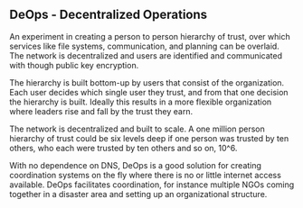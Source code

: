 
## DeOps - Decentralized Operations

An experiment in creating a person to person hierarchy of trust, over which services like file systems, communication, and planning can be overlaid.  The network is decentralized and users are identified and communicated with though public key encryption.

The hierarchy is built bottom-up by users that consist of the organization.  Each user decides which single user they trust, and from that one decision the hierarchy is built.  Ideally this results in a more flexible organization where leaders rise and fall by the trust they earn.

The network is decentralized and built to scale.  A one million person hierarchy of trust could be six levels deep if one person was trusted by ten others, who each were trusted by ten others and so on, 10^6. 

With no dependence on DNS, DeOps is a good solution for creating coordination systems on the fly where there is no or little internet access available. DeOps facilitates coordination, for instance multiple NGOs coming together in a disaster area and setting up an organizational structure.
